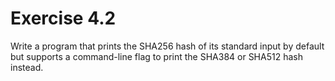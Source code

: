 # Exercise 4.2

Write a program that prints the SHA256 hash of its standard input by default but supports a command-line flag to print the SHA384 or SHA512 hash instead.
